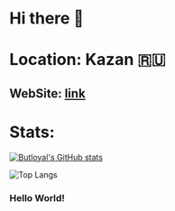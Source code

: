 # Hi there 👋
# Location: Kazan 🇷🇺
## WebSite: <a href="https://butloyal.github.io/">link</a>
# Stats:

[![Butloyal's GitHub stats](https://github-readme-stats.vercel.app/api?username=butloyal&show_icons=true&theme=github_dark)](https://github.com/HenryJk/github-readme-stats)

![Top Langs](https://github-readme-stats.vercel.app/api/top-langs/?username=butloyal&show_icons=true&theme=github_dark&layout=compact&langs_count=20)

### Hello World!
